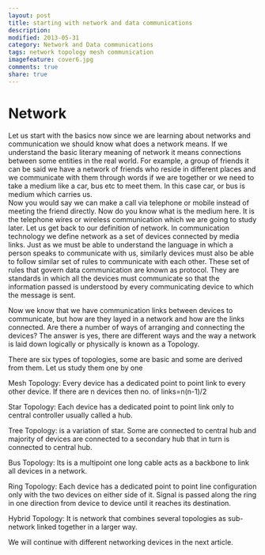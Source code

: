 ```yaml
---
layout: post
title: starting with network and data communications
description:
modified: 2013-05-31
category: Network and Data communications
tags: network topology mesh communication
imagefeature: cover6.jpg
comments: true
share: true
---
```

# Network
Let  us  start  with  the  basics  now since  we  are  learning  about 
networks  and  communication  we  should  know  what  does  a 
network  means.  If  we  understand  the  basic  literary  meaning 
of  network  it  means  connections  between  some  entities  in 
the real world. For example, a group of friends it can be said 
we  have  a  network  of  friends  who  reside  in  different  places 
and  we  communicate  with  them  through  words  if  we  are 
together  or  we  need  to  take  a  medium  like  a  car,  bus  etc  to 
meet them. In this case car, or bus is   medium which carries 
us.  
Now  you  would  say  we  can  make  a  call  via  telephone  or 
mobile  instead  of  meeting  the  friend  directly.  Now  do  you 
know  what  is  the  medium  here.  It  is  the  telephone  wires  or 
wireless communication which we are going to study later. 
Let    us    get    back    to    our    definition    of    network. In 
communication  technology  we  define  network  as  a  set  of 
devices connected by media links.
Just as we must be able to understand the language in which 
a  person  speaks  to  communicate  with  us,  similarly  devices 
must   also   be   able   to   follow   similar   set   of   rules   to 
communicate with each other. These   set   of   rules   that   govern   data   communication   are 
known   as   protocol.   They   are  standards   in   which   all   the 
devices must communicate so that the information passed is 
understood  by  every  communicating  device  to  which  the message is sent.

Now  we  know  that  we  have  communication  links  between 
devices to communicate, but how are they layed in a network 
and how are the links connected. Are there a number of ways 
of  arranging  and  connecting  the  devices?  The  answer  is  yes, 
there are different ways and the way  a network is laid down 
logically or physically is known as a Topology. 


There  are  six  types  of  topologies,  some  are  basic  and  some 
are derived from them. Let us study them one by one


Mesh  Topology:  Every  device  has  a  dedicated  point  to  point 
link to every other device. 
If there are n devices then no. of links=n(n-1)/2


Star Topology: Each device has a dedicated point to point link 
only to central controller usually called a hub. 


Tree  Topology:  is  a  variation  of  star.  Some  are  connected  to 
central  hub  and  majority  of  devices  are  connected  to  a 
secondary hub that in turn is connected to central hub. 


Bus  Topology:  Its  is  a  multipoint  one  long  cable  acts  as  a 
backbone to link all devices in a network. 

Ring  Topology:  Each  device  has  a  dedicated  point  to  point 
line configuration only with the two devices on either side of 
it. 
Signal is passed along the ring in one direction from device to 
device until it reaches its destination. 


Hybrid   Topology:   It   is   network   that   combines   several 
topologies as sub-network linked together in a larger way. 

We will continue with different networking devices in the next article.
